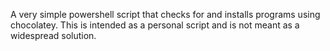 A very simple powershell script that checks for and installs programs using chocolatey. This is intended as a personal script and is not meant as a widespread solution. 
